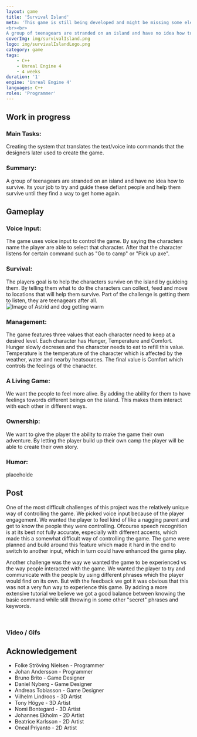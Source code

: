 ```yaml
---
layout: game
title: 'Survival Island'
meta: 'This game is still being developed and might be missing some elements like proper logo and final version of ingame assets.
<br><br>
A group of teenagears are stranded on an island and have no idea how to survive. Its your job to try and guide these defiant people and help them survive until they find a way to get home again.'
coverImg: img/survivalIsland.png
logo: img/survivalIslandLogo.png
category: game
tags:
    - C++
    - Unreal Engine 4
    - 4 weeks
duration: '1'
engine: 'Unreal Engine 4'
languages: C++
roles: 'Programmer'
---
```

## Work in progress

### Main Tasks:
Creating the system that translates the text/voice into commands that the designers later used to create the game.

### Summary:
A group of teenagears are stranded on an island and have no idea how to survive. Its your job to try and guide these defiant people and help them survive until they find a way to get home again.

## Gameplay

### Voice Input:
The game uses voice input to control the game. By saying the characters name the player are able to select that character. After that the character listens for certain command such as "Go to camp" or "Pick up axe".

### Survival:
The players goal is to help the characters survive on the island by guideing them. By telling them what to do the characters can collect, feed and move to locations that will help them survive. Part of the challenge is getting them to listen, they are teenagears after all.
![Image of Astrid and dog getting warm]({{site.baseurl}}/img/SurvivalIsland/astridgetwarm.gif)

### Management:
The game features three values that each character need to keep at a desired level. Each character has Hunger, Temperature and Comfort. Hunger slowly decreses and the character needs to eat to refill this value. Temperature is the temperature of the character which is affected by the weather, water and nearby heatsources. The final value is Comfort which controls the feelings of the character.

### A Living Game:
We want the people to feel more alive. By adding the ability for them to have feelings towords different beings on the island. This makes them interact with each other in different ways.

### Ownership:
We want to give the player the ability to make the game their own adventure. By letting the player build up their own camp the player will be able to create their own story.

### Humor:
placeholde

## Post

One of the most difficult challenges of this project was the relatively unique way of controlling the game. We picked voice input because of the player engagement. We wanted the player to feel kind of like a nagging parent and get to know the people they were controlling. Ofcourse speech recognition is at its best not fully accurate, especially with different accents, which made this a somewhat difficult way of controlling the game. The game were planned and build around this feature which made it hard in the end to switch to another input, which in turn could have enhanced the game play.

Another challenge was the way we wanted the game to be experienced vs the way people interacted with the game. We wanted the player to try and communicate with the people by using different phrases which the player would find on its own. But with the feedback we got it was obvious that this was not a very fun way to experience this game. By adding a more extensive tutorial we believe we got a good balance between knowing the basic command while still throwing in some other "secret" phrases and keywords.

<br>

### Video / Gifs

<!-- <center>
<iframe width="80%" height="500" src="https://www.youtube.com/embed/aeAqtWXhf4c" frameborder="0" allow="autoplay; encrypted-media" allowfullscreen></iframe>
</center> -->

## Acknowledgement

* Folke Ströving Nielsen - Programmer
* Johan Andersson - Programmer
* Bruno Brito - Game Designer
* Daniel Nyberg - Game Designer
* Andreas Tobiasson - Game Designer
* Vilhelm Lindroos - 3D Artist
* Tony Högye - 3D Artist
* Nomi Bontegard - 3D Artist
* Johannes Ekholm - 2D Artist
* Beatrice Karlsson - 2D Artist
* Oneal Priyanto - 2D Artist
